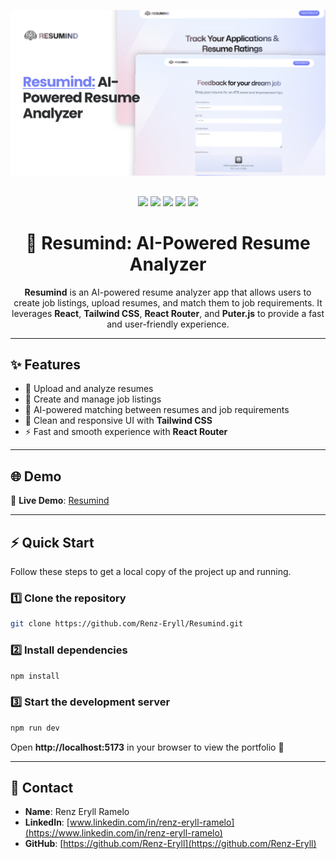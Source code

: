 <p align="center">
  <img src="./public/resumind-thumbnail.png" alt="Resumind Thumbnail" width="800"/>
</p>

##

<p align="center">
  <img src="https://img.shields.io/badge/React-20232A?style=for-the-badge&logo=react&logoColor=61DAFB"/>
  <img src="https://img.shields.io/badge/Tailwind_CSS-38B2AC?style=for-the-badge&logo=tailwind-css&logoColor=white"/>
  <img src="https://img.shields.io/badge/React_Router-CA4245?style=for-the-badge&logo=react-router&logoColor=white"/>
  <img src="https://img.shields.io/badge/Puter.js-000000?style=for-the-badge&logoColor=white"/>
  <img src="https://img.shields.io/badge/Vite-646CFF?style=for-the-badge&logo=vite&logoColor=white"/>
</p>

<h1 align="center">📝 Resumind: AI-Powered Resume Analyzer</h1>

<p align="center">
  <b>Resumind</b> is an AI-powered resume analyzer app that allows users to create job listings, upload resumes, and match them to job requirements. It leverages <b>React</b>, <b>Tailwind CSS</b>, <b>React Router</b>, and <b>Puter.js</b> to provide a fast and user-friendly experience.
</p>

---

## ✨ Features

- 📄 Upload and analyze resumes
- 🏢 Create and manage job listings
- 🤖 AI-powered matching between resumes and job requirements
- 🎨 Clean and responsive UI with **Tailwind CSS**
- ⚡ Fast and smooth experience with **React Router**

---

## 🌐 Demo

🔗 **Live Demo**: [Resumind](https://resumind-app.vercel.app)

---

## ⚡ Quick Start

Follow these steps to get a local copy of the project up and running.

### 1️⃣ Clone the repository

```bash
git clone https://github.com/Renz-Eryll/Resumind.git
```

### 2️⃣ Install dependencies

```bash
npm install
```

### 3️⃣ Start the development server

```bash
npm run dev
```

Open **http://localhost:5173** in your browser to view the portfolio 🚀

---

## 📧 Contact

- **Name**: Renz Eryll Ramelo
- **LinkedIn**: [www.linkedin.com/in/renz-eryll-ramelo](https://www.linkedin.com/in/renz-eryll-ramelo)
- **GitHub**: [https://github.com/Renz-Eryll](https://github.com/Renz-Eryll)
